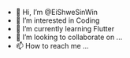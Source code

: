- 👋 Hi, I’m @EiShweSinWin
- 👀 I’m interested in Coding
- 🌱 I’m currently learning Flutter
- 💞️ I’m looking to collaborate on ...
- 📫 How to reach me ...

<!---
EiShweSinWin/EiShweSinWin is a ✨ special ✨ repository because its `README.md` (this file) appears on your GitHub profile.
You can click the Preview link to take a look at your changes.
--->
